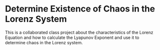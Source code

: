 # Determine Existence of Chaos in the Lorenz System
This is a collaborated class project about the characteristics of the Lorenz Equation and how to calculate the Lyapunov Exponent and use it to determine chaos in the Lorenz system. 
